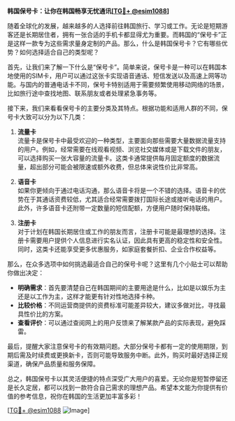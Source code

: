 **韩国保号卡：让你在韩国畅享无忧通讯[[TG💪+ @esim1088](https://t.me/s/esim1088)]**

随着全球化的发展，越来越多的人选择前往韩国旅行、学习或工作。无论是短期游客还是长期居住者，拥有一张合适的手机卡都显得尤为重要。而韩国的“保号卡”正是这样一款专为这些需求量身定制的产品。那么，什么是韩国保号卡？它有哪些优势？如何选择适合自己的类型呢？

首先，让我们来了解一下什么是“保号卡”。简单来说，保号卡是一种可以在韩国本地使用的SIM卡，用户可以通过这张卡实现语音通话、短信发送以及高速上网等功能。与国内的普通电话卡不同，保号卡特别适用于需要频繁使用移动网络的场景，比如旅行途中查找地图、联系朋友或者处理紧急事务等。

接下来，我们来看看保号卡的主要分类及其特点。根据功能和适用人群的不同，保号卡大致可以分为以下几类：

1. **流量卡**  
   流量卡是保号卡中最受欢迎的一种类型，主要面向那些需要大量数据流量支持的用户。例如，经常需要在线观看视频、浏览社交媒体或是下载文件的朋友，可以选择购买一张大容量的流量卡。这类卡通常提供每月固定额度的数据流量，超出部分可能会被限速或额外收费，但总体来说性价比非常高。

2. **语音卡**  
   如果你更倾向于通过电话沟通，那么语音卡将是一个不错的选择。语音卡的优势在于其通话资费较低，尤其适合经常需要拨打国际长途或接听电话的用户。此外，许多语音卡还附带一定数量的短信配额，方便用户随时保持联络。

3. **注册卡**  
   对于计划在韩国长期居住或工作的朋友而言，注册卡可能是最理想的选择。注册卡需要用户提供个人信息进行实名认证，因此具有更高的稳定性和安全性。同时，这类卡还能享受更多优惠服务，如家庭套餐折扣、企业合作权益等。

那么，在众多选项中如何挑选最适合自己的保号卡呢？这里有几个小贴士可以帮助你做出决定：

- **明确需求**：首先要清楚自己在韩国期间的主要用途是什么，比如是以娱乐为主还是以工作为主，这样才能更有针对性地选择卡种。
- **比较价格**：不同运营商提供的资费标准可能差异较大，建议多做对比，寻找最具性价比的方案。
- **查看评价**：可以通过查阅网上的用户反馈来了解某款产品的实际表现，避免踩雷。

最后，提醒大家注意保号卡的有效期问题。大部分保号卡都有一定的使用期限，到期后需及时续费或更换新卡，否则可能导致服务中断。此外，购买时最好选择正规渠道，确保产品质量和服务保障。

总之，韩国保号卡以其灵活便捷的特点深受广大用户的喜爱。无论你是短暂停留还是长久定居，都可以找到一款符合自己需求的理想产品。希望本文能为你提供有价值的参考信息，祝你在韩国的生活更加丰富多彩！

[[TG💪+ @esim1088](https://t.me/s/esim1088) ![Image](https://i.postimg.cc/4NQfJmqS/Snipaste-2025-05-13-00-14-12.png)]